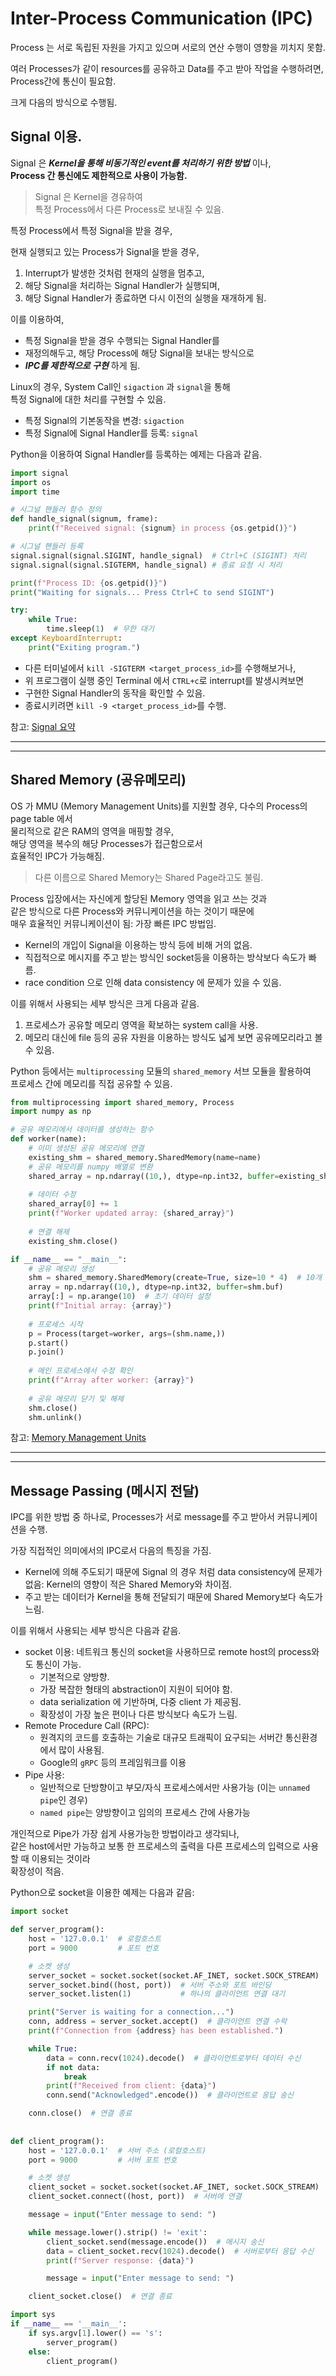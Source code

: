 # Inter-Process Communication (IPC)

Process 는 서로 독립된 자원을 가지고 있으며 서로의 연산 수행이 영향을 끼치지 못함.

여러 Processes가 같이 resources를 공유하고 Data를 주고 받아 작업을 수행하려면, 
Process간에 통신이 필요함.

크게 다음의 방식으로 수행됨.

## Signal 이용.

Signal 은 ***Kernel을 통해 비동기적인 event를 처리하기 위한 방법*** 이나,  
**Process 간 통신에도 제한적으로 사용이 가능함.**

> Signal 은 Kernel을 경유하여  
> 특정 Process에서 다른 Process로 보내질 수 있음.

특정 Process에서 특정 Signal을 받을 경우,

현재 실행되고 있는 Process가 Signal을 받을 경우, 

1. Interrupt가 발생한 것처럼 현재의 실행을 멈추고, 
2. 해당 Signal을 처리하는 Signal Handler가 실행되며, 
3. 해당 Signal Handler가 종료하면 다시 이전의 실행을 재개하게 됨.

이를 이용하여, 

* 특정 Signal을 받을 경우 수행되는 Signal Handler를 
* 재정의해두고, 해당 Process에 해당 Signal을 보내는 방식으로 
* ***IPC를 제한적으로 구현*** 하게 됨.

Linux의 경우, System Call인 `sigaction` 과 `signal`을 통해  
특정 Signal에 대한 처리를 구현할 수 있음.

* 특정 Signal의 기본동작을 변경: `sigaction`
* 특정 Signal에 Signal Handler를 등록: `signal`

Python을 이용하여 Signal Handler를 등록하는 예제는 다음과 같음.

```Python
import signal
import os
import time

# 시그널 핸들러 함수 정의
def handle_signal(signum, frame):
    print(f"Received signal: {signum} in process {os.getpid()}")

# 시그널 핸들러 등록
signal.signal(signal.SIGINT, handle_signal)  # Ctrl+C (SIGINT) 처리
signal.signal(signal.SIGTERM, handle_signal) # 종료 요청 시 처리

print(f"Process ID: {os.getpid()}")
print("Waiting for signals... Press Ctrl+C to send SIGINT")

try:
    while True:
        time.sleep(1)  # 무한 대기
except KeyboardInterrupt:
    print("Exiting program.")
```

* 다른 터미널에서 `kill -SIGTERM <target_process_id>`를 수행해보거나,
* 위 프로그램이 실행 중인 Terminal 에서 `CTRL+c`로 interrupt를 발생시켜보면 
* 구현한 Signal Handler의 동작을 확인할 수 있음.
* 종료시키려면 `kill -9 <target_process_id>`를 수행.

참고: [Signal 요약](https://ds31x.tistory.com/132)

---

---

## Shared Memory (공유메모리)

OS 가 MMU (Memory Management Units)를 지원할 경우, 
다수의 Process의 page table 에서  
물리적으로 같은 RAM의 영역을 매핑할 경우,  
해당 영역을 복수의 해당 Processes가 접근함으로서  
효율적인 IPC가 가능해짐.

> 다른 이름으로 Shared Memory는 Shared Page라고도 불림.

Process 입장에서는 자신에게 할당된 Memory 영역을 읽고 쓰는 것과   
같은 방식으로 다른 Process와 커뮤니케이션을 하는 것이기 때문에   
매우 효율적인 커뮤니케이션이 됨: 가장 빠른 IPC 방법임.

* Kernel의 개입이 Signal을 이용하는 방식 등에 비해 거의 없음.
* 직접적으로 메시지를 주고 받는 방식인 socket등을 이용하는 방삭보다 속도가 빠름.
* race condition 으로 인해 data consistency 에 문제가 있을 수 있음.

이를 위해서 사용되는 세부 방식은 크게 다음과 같음.

1. 프로세스가 공유할 메모리 영역을 확보하는 system call을 사용.
2. 메모리 대신에 file 등의 공유 자원을 이용하는 방식도 넓게 보면 공유메모리라고 볼 수 있음.

Python 등에서는 `multiprocessing` 모듈의 `shared_memory` 서브 모듈을 활용하여  
프로세스 간에 메모리를 직접 공유할 수 있음.

```Python
from multiprocessing import shared_memory, Process
import numpy as np

# 공유 메모리에서 데이터를 생성하는 함수
def worker(name):
    # 이미 생성된 공유 메모리에 연결
    existing_shm = shared_memory.SharedMemory(name=name)
    # 공유 메모리를 numpy 배열로 변환
    shared_array = np.ndarray((10,), dtype=np.int32, buffer=existing_shm.buf)
    
    # 데이터 수정
    shared_array[0] += 1
    print(f"Worker updated array: {shared_array}")
    
    # 연결 해제
    existing_shm.close()

if __name__ == "__main__":
    # 공유 메모리 생성
    shm = shared_memory.SharedMemory(create=True, size=10 * 4)  # 10개 int32 크기
    array = np.ndarray((10,), dtype=np.int32, buffer=shm.buf)
    array[:] = np.arange(10)  # 초기 데이터 설정
    print(f"Initial array: {array}")
    
    # 프로세스 시작
    p = Process(target=worker, args=(shm.name,))
    p.start()
    p.join()
    
    # 메인 프로세스에서 수정 확인
    print(f"Array after worker: {array}")
    
    # 공유 메모리 닫기 및 해제
    shm.close()
    shm.unlink()
```

참고: [Memory Management Units](https://dsaint31.me/mkdocs_site/CE/ch05/ch05_06_01_mmu/)

---

---

## Message Passing (메시지 전달)

IPC를 위한 방법 중 하나로, Processes가 서로 message를 주고 받아서 커뮤니케이션을 수행.

가장 직접적인 의미에서의 IPC로서 다음의 특징을 가짐.

* Kernel에 의해 주도되기 때문에 Signal 의 경우 처럼 data consistency에 문제가 없음: Kernel의 영향이 적은 Shared Memory와 차이점.
* 주고 받는 데이터가 Kernel을 통해 전달되기 때문에 Shared Memory보다 속도가 느림.

이를 위해서 사용되는 세부 방식은 다음과 같음.

* socket 이용: 네트워크 통신의 socket을 사용하므로 remote host의 process와도 통신이 가능.  
    * 기본적으로 양방향.
    * 가장 복잡한 형태의 abstraction이 지원이 되어야 함.
    * data serialization 에 기반하며, 다중 client 가 제공됨.
    * 확장성이 가장 높은 편이나 다른 방식보다 속도가 느림.
* Remote Procedure Call (RPC): 
    * 원격지의 코드를 호출하는 기술로 대규모 트래픽이 요구되는 서버간 통신환경에서 많이 사용됨.
    * Google의 `gRPC` 등의 프레임워크를 이용
* Pipe 사용: 
    * 일반적으로 단방향이고 부모/자식 프로세스에서만 사용가능 (이는 `unnamed pipe`인 경우)
    * `named pipe`는 양방향이고 임의의 프로세스 간에 사용가능

개인적으로 Pipe가 가장 쉽게 사용가능한 방법이라고 생각되나,  
같은 host에서만 가능하고 보통 한 프로세스의 출력을 다른 프로세스의 입력으로 사용할 때 이용되는 것이라  
확장성이 적음.

Python으로 socket을 이용한 예제는 다음과 같음:

```Python
import socket

def server_program():
    host = '127.0.0.1'  # 로컬호스트
    port = 9000         # 포트 번호

    # 소켓 생성
    server_socket = socket.socket(socket.AF_INET, socket.SOCK_STREAM)
    server_socket.bind((host, port))  # 서버 주소와 포트 바인딩
    server_socket.listen(1)           # 하나의 클라이언트 연결 대기

    print("Server is waiting for a connection...")
    conn, address = server_socket.accept()  # 클라이언트 연결 수락
    print(f"Connection from {address} has been established.")

    while True:
        data = conn.recv(1024).decode()  # 클라이언트로부터 데이터 수신
        if not data:
            break
        print(f"Received from client: {data}")
        conn.send("Acknowledged".encode())  # 클라이언트로 응답 송신

    conn.close()  # 연결 종료
    
    
def client_program():
    host = '127.0.0.1'  # 서버 주소 (로컬호스트)
    port = 9000         # 서버 포트 번호

    # 소켓 생성
    client_socket = socket.socket(socket.AF_INET, socket.SOCK_STREAM)
    client_socket.connect((host, port))  # 서버에 연결

    message = input("Enter message to send: ")

    while message.lower().strip() != 'exit':
        client_socket.send(message.encode())  # 메시지 송신
        data = client_socket.recv(1024).decode()  # 서버로부터 응답 수신
        print(f"Server response: {data}")

        message = input("Enter message to send: ")

    client_socket.close()  # 연결 종료

import sys    
if __name__ == '__main__':
    if sys.argv[1].lower() == 's':
        server_program()
    else:
        client_program()
```